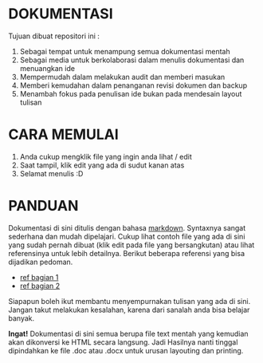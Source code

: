 DOKUMENTASI
===========

Tujuan dibuat repositori ini :

1.	Sebagai tempat untuk menampung semua dokumentasi mentah
2.	Sebagai media untuk berkolaborasi dalam menulis dokumentasi
	dan menuangkan ide
3.	Mempermudah dalam melakukan audit dan memberi masukan
4.	Memberi kemudahan dalam penanganan revisi dokumen dan backup
5.	Menambah fokus pada penulisan ide bukan pada mendesain layout tulisan


CARA MEMULAI
============

1.	Anda cukup mengklik file yang ingin anda lihat / edit
2.	Saat tampil, klik edit yang ada di sudut kanan atas
3.	Selamat menulis :D


PANDUAN
=======

Dokumentasi di sini ditulis dengan bahasa [markdown][md]. Syntaxnya
sangat sederhana dan mudah dipelajari. Cukup lihat contoh file yang
ada di sini yang sudah pernah dibuat (klik edit pada file yang
bersangkutan) atau lihat referensinya untuk
lebih detailnya. Berikut beberapa referensi yang bisa
dijadikan pedoman.
-	[ref bagian 1][ref1] 
-	[ref bagian 2][ref2]

Siapapun boleh ikut membantu menyempurnakan tulisan yang ada di sini.
Jangan takut melakukan kesalahan, karena dari sanalah anda bisa belajar
banyak.

__Ingat!__ Dokumentasi di sini semua berupa file text mentah yang
kemudian akan dikonversi ke HTML secara langsung. Jadi Hasilnya
nanti tinggal dipindahkan ke file .doc atau .docx untuk urusan
layouting dan printing.


[md]: http://daringfireball.net/projects/markdown
[ref1]: http://daringfireball.net/projects/markdown/syntax
[ref2]: https://github.com/adam-p/markdown-here/wiki/Markdown-Cheatsheet
